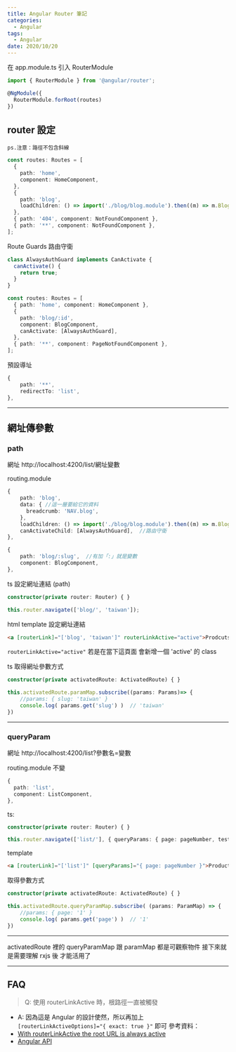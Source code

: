 ```yaml
---
title: Angular Router 筆記
categories:
  - Angular
tags:
  - Angular
date: 2020/10/20
---
```


在 app.module.ts 引入 RouterModule

```ts
import { RouterModule } from '@angular/router';

@NgModule({
  RouterModule.forRoot(routes)
})
```

## router 設定

`ps.注意：路徑不包含斜線`

```ts
const routes: Routes = [
  {
    path: 'home',
    component: HomeComponent,
  },
  {
    path: 'blog',
    loadChildren: () => import('./blog/blog.module').then((m) => m.BlogModule),
  },
  { path: '404', component: NotFoundComponent },
  { path: '**', component: NotFoundComponent },
];
```

Route Guards 路由守衛

```ts
class AlwaysAuthGuard implements CanActivate {
  canActivate() {
    return true;
  }
}
```

```ts
const routes: Routes = [
  { path: 'home', component: HomeComponent },
  {
    path: 'blog/:id',
    component: BlogComponent,
    canActivate: [AlwaysAuthGuard],
  },
  { path: '**', component: PageNotFoundComponent },
];
```

預設導址

```ts
{
    path: '**',
    redirectTo: 'list',
},
```

---

## 網址傳參數

### path

網址 http://localhost:4200/list/網址變數

routing.module

```ts
{
    path: 'blog',
    data: { //這一層要給它的資料
      breadcrumb: 'NAV.blog',
    },
    loadChildren: () => import('./blog/blog.module').then((m) => m.BlogModule)
    canActivateChild: [AlwaysAuthGuard],  //路由守衛
},
```

```ts
{
    path: 'blog/:slug',  //有加「:」就是變數
    component: BlogComponent,
},
```

ts 設定網址連結 (path)

```ts
constructor(private router: Router) { }

this.router.navigate(['blog/', 'taiwan']);
```

html template 設定網址連結

```html
<a [routerLink]="['blog', 'taiwan']" routerLinkActive="active">Prodcuts</a>
```

`routerLinkActive="active"` 若是在當下這頁面 會新增一個 'active' 的 class

ts 取得網址參數方式

```ts
constructor(private activatedRoute: ActivatedRoute) { }

this.activatedRoute.paramMap.subscribe((params: Params)=> {
    //params: { slug: 'taiwan' }
    console.log( params.get('slug') )  // 'taiwan'
})
```

---

### queryParam

網址 http://localhost:4200/list?參數名=變數

routing.module 不變

```ts
{
  path: 'list',
  component: ListComponent,
},
```

ts:

```ts
constructor(private router: Router) { }

this.router.navigate(['list/'], { queryParams: { page: pageNumber, test: '字串也可' } });
```

template

```html
<a [routerLink]="['list']" [queryParams]="{ page: pageNumber }">Products</a>
```

取得參數方式

```ts
constructor(private activatedRoute: ActivatedRoute) { }

this.activatedRoute.queryParamMap.subscribe( (params: ParamMap) => {
    //params: { page: '1' }
    console.log( params.get('page') )  // '1'
})
```

---

activatedRoute 裡的 queryParamMap 跟 paramMap 都是可觀察物件 接下來就是需要理解 rxjs 後 才能活用了

---

## FAQ

> Q: 使用 routerLinkActive 時，根路徑一直被觸發

- A: 因為這是 Angular 的設計使然，所以再加上 `[routerLinkActiveOptions]="{ exact: true }"` 即可
  參考資料：
- [With routerLinkActive the root URL is always active](https://github.com/angular/angular/issues/9885)
- [Angular API](https://angular.tw/api/router/RouterLinkActive)
